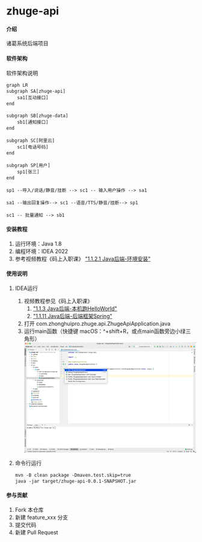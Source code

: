 # zhuge-api

#### 介绍
诸葛系统后端项目

#### 软件架构
软件架构说明
```mermaid
graph LR
subgraph SA[zhuge-api]
    sa1[互动接口]
end

subgraph SB[zhuge-data]
    sb1[通知接口]
end

subgraph SC[阿里云]
    sc1[电话号码]
end

subgraph SP[用户]
    sp1[张三]
end

sp1 --呼入/说话/静音/挂断 --> sc1 -- 输入用户操作 --> sa1

sa1 --输出回复操作--> sc1 --语音/TTS/静音/挂断--> sp1

sc1 -- 批量通知 --> sb1

```

#### 安装教程

1. 运行环境：Java 1.8
2. 编程环境：IDEA 2022
3. 参考视频教程《码上入职课》
["1.1.2.1 Java后端-环境安装"](https://mashangxue.feishu.cn/wiki/wikcn2v6OO6oG33qiHDtLPOEeZW)

#### 使用说明

1. IDEA运行
   1. 视频教程参见《码上入职课》
      1. ["1.1.3 Java后端-本机跑HelloWorld"](https://mashangxue.feishu.cn/wiki/wikcn7zTCgGHBYTdwUN9uXIo5ag)
      2. ["1.1.11 Java后端-后端框架Spring"](https://mashangxue.feishu.cn/wiki/wikcn7zTCgGHBYTdwUN9uXIo5ag)
   2. 打开 com.zhonghuipro.zhuge.api.ZhugeApiApplication.java
   3. 运行main函数（快捷键 macOS：^+shift+R，或点main函数旁边小绿三角形）
   ![how-to-run](doc/images/how-to-run.png)
   
2. 命令行运行
   ```shell
   mvn -B clean package -Dmaven.test.skip=true
   java -jar target/zhuge-api-0.0.1-SNAPSHOT.jar
   ```

#### 参与贡献

1.  Fork 本仓库
2.  新建 feature_xxx 分支
3.  提交代码
4.  新建 Pull Request
